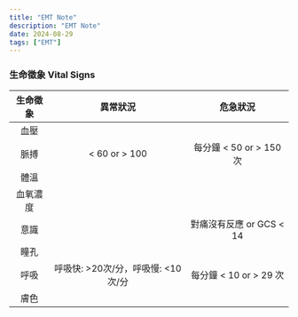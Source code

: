 ```yaml
---
title: "EMT Note"
description: "EMT Note"
date: 2024-08-29
tags: ["EMT"]
---
```


### 生命徵象 Vital Signs
| 生命徵象 | 異常狀況 | 危急狀況 |
| :----: | :----: | :----: |
| 血壓 | | |
| 脈搏 | < 60 or > 100 | 每分鐘 < 50 or > 150 次 |
| 體溫 | | |
| 血氧濃度 | | |
| 意識 | | 對痛沒有反應 or GCS < 14 |
| 瞳孔 | | |
| 呼吸 | 呼吸快: >20次/分，呼吸慢: <10次/分 | 每分鐘 < 10 or > 29 次|
| 膚色 | | |
